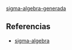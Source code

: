 [sigma-algebra-generada](pdf/sigma-algebra-generada.pdf)

## Referencias
- [sigma-algebra](./sigma-algebra.md)
